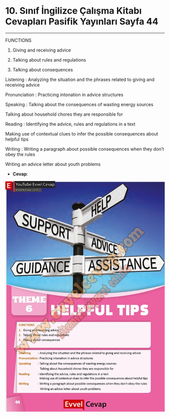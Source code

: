 # 10. Sınıf İngilizce Çalışma Kitabı Cevapları Pasifik Yayınları Sayfa 44

---

FUNCTIONS

 1. Giving and receiving advice

 2. Talking about rules and regulations

 3. Talking about consequences

 Listening : Analyzing the situation and the phrases related to giving and receiving advice

 Pronunciation : Practicing intonation in advice structures

 Speaking : Talking about the consequences of wasting energy sources

 Talking about household chores they are responsible for

 Reading : Identifying the advice, rules and regulations in a text

 Making use of contextual clues to infer the possible consequences about helpful tips

 Writing : Writing a paragraph about possible consequences when they don’t obey the rules

 Writing an advice letter about youth problems

-   **Cevap**:

![Image 1](./image_1.jpg)